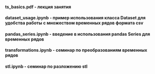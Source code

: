 #### ts_basics.pdf - лекция занятия
#### dataset_usage.ipynb - пример использования класса Dataset для удобства работы с множеством временных рядов формата csv
#### pandas_series.ipynb - введение в использования pandas Series для временных рядов
#### transformations.ipynb - семинар по преобразованиям временных рядов
#### stl.ipynb - семинар по разложению stl